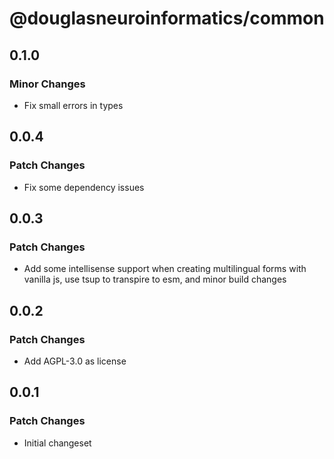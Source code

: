 # @douglasneuroinformatics/common

## 0.1.0

### Minor Changes

- Fix small errors in types

## 0.0.4

### Patch Changes

- Fix some dependency issues

## 0.0.3

### Patch Changes

- Add some intellisense support when creating multilingual forms with vanilla js, use tsup to transpire to esm, and minor build changes

## 0.0.2

### Patch Changes

- Add AGPL-3.0 as license

## 0.0.1

### Patch Changes

- Initial changeset

